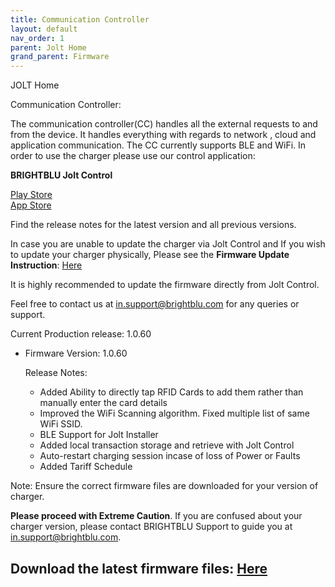 ```yaml
---
title: Communication Controller
layout: default
nav_order: 1
parent: Jolt Home
grand_parent: Firmware
---
```


JOLT Home

Communication Controller:

The communication controller(CC) handles all the external requests to and from the device. It handles everything with regards to network , cloud and application communication. The CC currently supports BLE and WiFi. In order to use the charger please use our control application:

<b>BRIGHTBLU Jolt Control</b>

<a href="https://play.google.com/store/apps/details?id=com.brightblu.bbjoltlite&hl=en">Play Store </a>
<br>
<a href="https://apps.apple.com/in/app/brightblu-jolt-control/id6451412255">App Store  </a>




Find the release notes for the latest version and all previous versions.

In case you are unable to update the charger via Jolt Control and If you wish to update your charger physically, Please see the <b>Firmware Update Instruction</b>: <a href="FirmwareFlashHomeCommunicationController.html"> Here </a>

It is highly recommended to update the firmware directly from Jolt Control.


Feel free to contact us at in.support@brightblu.com for any queries or support.

Current Production release: 1.0.60

* Firmware Version: 1.0.60

    Release Notes:
    - Added Ability to directly tap RFID Cards to add them rather than manually enter the card details
    - Improved the WiFi Scanning algorithm. Fixed multiple list of same WiFi SSID.
    - BLE Support for Jolt Installer
    - Added local transaction storage and retrieve with Jolt Control
    - Auto-restart charging session incase of loss of Power or Faults
    - Added Tariff Schedule



Note: Ensure the correct firmware files are downloaded for your version of charger.

<b> Please proceed with Extreme Caution</b>.
If you are confused about your charger version, please contact BRIGHTBLU Support to guide you at in.support@brightblu.com.

## Download the latest firmware files:  <a href="assets/firmware/BBCCHomefirmwarefiles.zip" class="download-link" download> Here </a>
